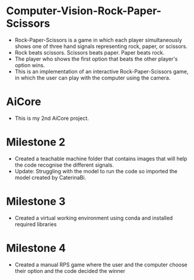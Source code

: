 # Computer-Vision-Rock-Paper-Scissors

- Rock-Paper-Scissors is a game in which each player simultaneously shows one of three hand signals representing rock, paper, or scissors.
- Rock beats scissors. Scissors beats paper. Paper beats rock. 
- The player who shows the first option that beats the other player's option wins. 
- This is an implementation of an interactive Rock-Paper-Scissors game, in which the user can play with the computer using the camera.

# AiCore
- This is my 2nd AiCore project.

# Milestone 2

- Created a teachable machine folder that contains images that will help the code recognise the different signals.
- Update: Struggling with the model to run the code so imported the model created by CaterinaBi.

# Milestone 3

- Created a virtual working environment using conda and installed required libraries

# Milestone 4

- Created a manual RPS game where the user and the computer choose their option and the code decided the winner